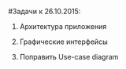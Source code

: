 #Задачи к 26.10.2015:
1) Архитектура приложения

2) Графические интерфейсы

3) Поправить Use-case diagram
